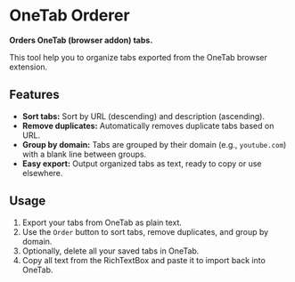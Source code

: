 # OneTab Orderer

**Orders OneTab (browser addon) tabs.**

This tool help you to organize tabs exported from the OneTab browser extension.

## Features

- **Sort tabs:** Sort by URL (descending) and description (ascending).
- **Remove duplicates:** Automatically removes duplicate tabs based on URL.
- **Group by domain:** Tabs are grouped by their domain (e.g., `youtube.com`) with a blank line between groups.
- **Easy export:** Output organized tabs as text, ready to copy or use elsewhere.

## Usage

1. Export your tabs from OneTab as plain text.
2. Use the `Order` button to sort tabs, remove duplicates, and group by domain.
3. Optionally, delete all your saved tabs in OneTab.
4. Copy all text from the RichTextBox and paste it to import back into OneTab.
